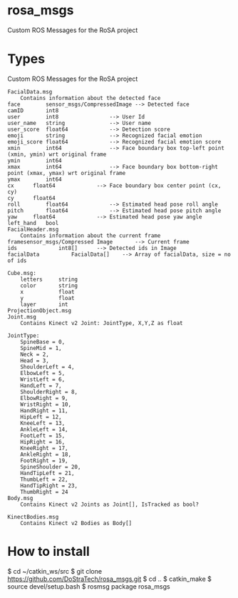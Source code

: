 # rosa_msgs
Custom ROS Messages for the RoSA project

# Types
Custom ROS Messages for the RoSA project

    FacialData.msg
    	Contains information about the detected face
	face		sensor_msgs/CompressedImage	--> Detected face 
	camID		int8 
	user		int8				--> User Id
	user_name	string				--> User name 
	user_score	float64				--> Detection score 
	emoji		string				--> Recognized facial emotion 
	emoji_score	float64				--> Recognized facial emotion score
	xmin		int64				--> Face boundary box top-left point (xmin, ymin) wrt original frame    
	ymin		int64 
	xmax		int64				--> Face boundary box bottom-right point (xmax, ymax) wrt original frame 
	ymax		int64 
	cx		float64				--> Face boundary box center point (cx, cy)
	cy		float64 
	roll		float64				--> Estimated head pose roll angle 
	pitch		float64				--> Estimated head pose pitch angle  
	yaw		float64				--> Estimated head pose yaw angle  
	left_hand	bool 				
    FacialHeader.msg
    	Contains information about the current frame 
	framesensor_msgs/Compressed	Image 		--> Current frame
	ids				int8[] 		--> Detected ids in Image
	facialData			FacialData[] 	--> Array of facialData, size = no of ids

	Cube.msg:
        letters     string
        color       string
        x           float
        y           float
        layer       int
	ProjectionObject.msg
    Joint.msg   
        Contains Kinect v2 Joint: JointType, X,Y,Z as float
	
	JointType:
        SpineBase = 0,
        SpineMid = 1,
        Neck = 2,
        Head = 3,
        ShoulderLeft = 4,
        ElbowLeft = 5,
        WristLeft = 6,
        HandLeft = 7,
        ShoulderRight = 8,
        ElbowRight = 9,
        WristRight = 10,
        HandRight = 11,
        HipLeft = 12,
        KneeLeft = 13,
        AnkleLeft = 14,
        FootLeft = 15,
        HipRight = 16,
        KneeRight = 17,
        AnkleRight = 18,
        FootRight = 19,
        SpineShoulder = 20,
        HandTipLeft = 21,
        ThumbLeft = 22,
        HandTipRight = 23,
        ThumbRight = 24
    Body.msg
        Contains Kinect v2 Joints as Joint[], IsTracked as bool?
	
    KinectBodies.msg
        Contains Kinect v2 Bodies as Body[]

# How to install
$ cd ~/catkin_ws/src
$ git clone https://github.com/DoStraTech/rosa_msgs.git
$ cd ..
$ catkin_make
$ source devel/setup.bash
$ rosmsg package rosa_msgs
